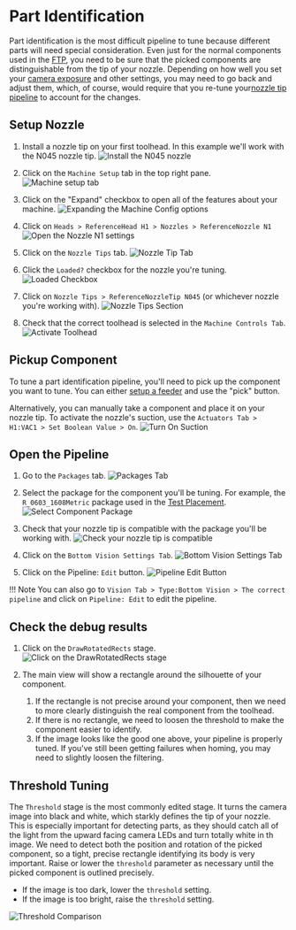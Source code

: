 # Part Identification

Part identification is the most difficult pipeline to tune because different parts will need special consideration. Even just for the normal components used in the [FTP](../ftp/index.md), you need to be sure that the picked components are distinguishable from the tip of your nozzle. Depending on how well you set your [camera exposure](../calibration/2-connect-to-machine/index.md#bottom-camera-config) and other settings, you may need to go back and adjust them, which, of course, would require that you re-tune your[nozzle tip pipeline](4-nozzle-calibration-pipeline.md) to account for the changes.

## Setup Nozzle

1. Install a nozzle tip on your first toolhead. In this example we'll work with the N045 nozzle tip.
  ![Install the N045 nozzle](images/N045-nozzle-installed.png)

2. Click on the `Machine Setup` tab in the top right pane.
  ![Machine setup tab](images/Machine-Setup-Tab-3.png)

3. Click on the "Expand" checkbox to open all of the features about your machine.
  ![Expanding the Machine Config options](images/Expand-Checkbox-3.png)

4. Click on `Heads > ReferenceHead H1 > Nozzles > ReferenceNozzle N1`
  ![Open the Nozzle N1 settings](images/select-nozzle-N1.png)

5. Click on the `Nozzle Tips` tab.
  ![Nozzle Tip Tab](images/nozzle-tip-tab.png)

6. Click the `Loaded?` checkbox for the nozzle you're tuning.
  ![Loaded Checkbox](images/loaded-checkbox.png)

7. Click on `Nozzle Tips > ReferenceNozzleTip N045` (or whichever nozzle you're working with).
  ![Nozzle Tips Section](images/nozzle-tips-section.png)

8. Check that the correct toolhead is selected in the `Machine Controls Tab`.
  ![Activate Toolhead](images/select-correct-nozzle.png)

## Pickup Component

To tune a part identification pipeline, you'll need to pick up the component you want to tune. You can either [setup a feeder](../ftp/1-installing-the-feeders/index.md) and use the "pick" button.

Alternatively, you can manually take a component and place it on your nozzle tip. To activate the nozzle's suction, use the `Actuators Tab > H1:VAC1 > Set Boolean Value > On`.
![Turn On Suction](images/turn-on-suction.png)

## Open the Pipeline

1. Go to the `Packages` tab.
  ![Packages Tab](images/packages-tab.png)

1. Select the package for the component you'll be tuning. For example, the `R_0603_1608Metric` package used in the [Test Placement](../ftp/1-installing-the-feeders/index.md).
  ![Select Component Package](images/select-component-package.png)

1. Check that your nozzle tip is compatible with the package you'll be working with.
  ![Check your nozzle tip is compatible](images/confirm-nozzle-tip-compatible.png)

1. Click on the `Bottom Vision Settings Tab`.
  ![Bottom Vision Settings Tab](images/bottom-part-vision-settings.png)

1. Click on the Pipeline: `Edit` button.
  ![Pipeline Edit Button](images/edit-package-pipeline.png)

!!! Note
    You can also go to `Vision Tab > Type:Bottom Vision > The correct pipeline` and click on `Pipeline: Edit` to edit the pipeline.

## Check the debug results

1. Click on the `DrawRotatedRects` stage.
  ![Click on the DrawRotatedRects stage](images/draw-rotated-rects-stage.png)

1. The main view will show a rectangle around the silhouette of your component.
    1. If the rectangle is not precise around your component, then we need to more clearly distinguish the real component from the toolhead.
    2. If there is no rectangle, we need to loosen the threshold to make the component easier to identify.
    3. If the image looks like the good one above, your pipeline is properly tuned. If you've still been getting failures when homing, you may need to slightly loosen the filtering.

## Threshold Tuning

The `Threshold` stage is the most commonly edited stage. It turns the camera image into black and white, which starkly defines the tip of your nozzle. This is especially important for detecting parts, as they should catch all of the light from the upward facing camera LEDs and turn totally white in th image. We need to detect both the position and rotation of the picked component, so a tight, precise rectangle identifying its body is very important. Raise or lower the `threshold` parameter as necessary until the picked component is outlined precisely.

* If the image is too dark, lower the `threshold` setting.
* If the image is too bright, raise the `threshold` setting.

![Threshold Comparison](images/part-threshold-comparison.png)
